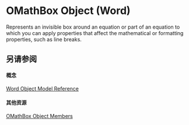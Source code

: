 
# OMathBox Object (Word)

Represents an invisible box around an equation or part of an equation to which you can apply properties that affect the mathematical or formatting properties, such as line breaks.


## 另请参阅


#### 概念


[Word Object Model Reference](be452561-b436-bb9b-6f94-3faa9a74a6fd.md)
#### 其他资源


[OMathBox Object Members](http://msdn.microsoft.com/library/41d55adb-c2aa-392e-cfab-c296f9af77e1%28Office.15%29.aspx)